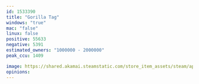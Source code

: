 ```yaml
---
id: 1533390
title: "Gorilla Tag"
windows: "true"
mac: "false"
linux: false
positive: 55633
negative: 5391
estimated_owners: "1000000 - 2000000"
peak_ccu: 1409

image: https://shared.akamai.steamstatic.com/store_item_assets/steam/apps/1533390/header.jpg?t=1715638911
opinions:
---
```

